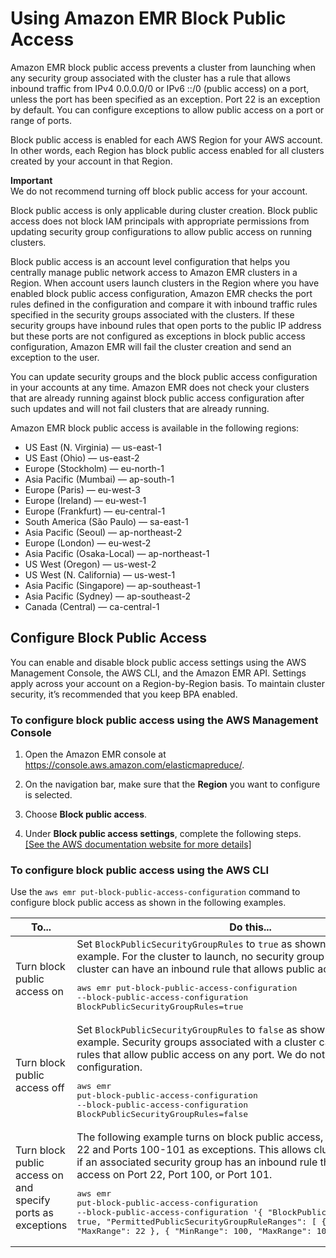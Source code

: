 # Using Amazon EMR Block Public Access<a name="emr-block-public-access"></a>

Amazon EMR block public access prevents a cluster from launching when any security group associated with the cluster has a rule that allows inbound traffic from IPv4 0\.0\.0\.0/0 or IPv6 ::/0 \(public access\) on a port, unless the port has been specified as an exception\. Port 22 is an exception by default\. You can configure exceptions to allow public access on a port or range of ports\.

Block public access is enabled for each AWS Region for your AWS account\. In other words, each Region has block public access enabled for all clusters created by your account in that Region\.

**Important**  
We do not recommend turning off block public access for your account\.

Block public access is only applicable during cluster creation\. Block public access does not block IAM principals with appropriate permissions from updating security group configurations to allow public access on running clusters\.

Block public access is an account level configuration that helps you centrally manage public network access to Amazon EMR clusters in a Region\. When account users launch clusters in the Region where you have enabled block public access configuration, Amazon EMR checks the port rules defined in the configuration and compare it with inbound traffic rules specified in the security groups associated with the clusters\. If these security groups have inbound rules that open ports to the public IP address but these ports are not configured as exceptions in block public access configuration, Amazon EMR will fail the cluster creation and send an exception to the user\. 

You can update security groups and the block public access configuration in your accounts at any time\. Amazon EMR does not check your clusters that are already running against block public access configuration after such updates and will not fail clusters that are already running\.

Amazon EMR block public access is available in the following regions:
+ US East \(N\. Virginia\) — us\-east\-1
+ US East \(Ohio\) — us\-east\-2
+ Europe \(Stockholm\) — eu\-north\-1
+ Asia Pacific \(Mumbai\) — ap\-south\-1
+ Europe \(Paris\) — eu\-west\-3
+ Europe \(Ireland\) — eu\-west\-1
+ Europe \(Frankfurt\) — eu\-central\-1
+ South America \(São Paulo\) — sa\-east\-1
+ Asia Pacific \(Seoul\) — ap\-northeast\-2
+ Europe \(London\) — eu\-west\-2
+ Asia Pacific \(Osaka\-Local\) — ap\-northeast\-1
+ US West \(Oregon\) — us\-west\-2
+ US West \(N\. California\) — us\-west\-1
+ Asia Pacific \(Singapore\) — ap\-southeast\-1
+ Asia Pacific \(Sydney\) — ap\-southeast\-2
+ Canada \(Central\) — ca\-central\-1

## Configure Block Public Access<a name="configure-block-public-access"></a>

You can enable and disable block public access settings using the AWS Management Console, the AWS CLI, and the Amazon EMR API\. Settings apply across your account on a Region\-by\-Region basis\. To maintain cluster security, it’s recommended that you keep BPA enabled\.

### To configure block public access using the AWS Management Console<a name="configure-bpa-console"></a>

1. Open the Amazon EMR console at [https://console\.aws\.amazon\.com/elasticmapreduce/](https://console.aws.amazon.com/elasticmapreduce/)\.

1. On the navigation bar, make sure that the **Region** you want to configure is selected\.

1. Choose **Block public access**\.

1. Under **Block public access settings**, complete the following steps\.    
[\[See the AWS documentation website for more details\]](http://docs.aws.amazon.com/emr/latest/ManagementGuide/emr-block-public-access.html)

### To configure block public access using the AWS CLI<a name="configure-bpa-cli"></a>

Use the `aws emr put-block-public-access-configuration` command to configure block public access as shown in the following examples\.


| To\.\.\. | Do this\.\.\. | 
| --- | --- | 
|  Turn block public access on  |  Set `BlockPublicSecurityGroupRules` to `true` as shown in the following example\. For the cluster to launch, no security group associated with a cluster can have an inbound rule that allows public access\. <pre>aws emr put-block-public-access-configuration --block-public-access-configuration BlockPublicSecurityGroupRules=true</pre>  | 
|  Turn block public access off  |  Set `BlockPublicSecurityGroupRules` to `false` as shown in the following example\. Security groups associated with a cluster can have inbound rules that allow public access on any port\. We do not recommend this configuration\. <pre>aws emr put-block-public-access-configuration --block-public-access-configuration BlockPublicSecurityGroupRules=false</pre>  | 
|  Turn block public access on and specify ports as exceptions  |  The following example turns on block public access, and specifies Port 22 and Ports 100\-101 as exceptions\. This allows clusters to be created if an associated security group has an inbound rule that allows public access on Port 22, Port 100, or Port 101\. <pre>aws emr put-block-public-access-configuration --block-public-access-configuration  '{ "BlockPublicSecurityGroupRules": true, "PermittedPublicSecurityGroupRuleRanges": [ { "MinRange": 22, "MaxRange": 22 }, { "MinRange": 100, "MaxRange": 101 } ] }'</pre>  | 